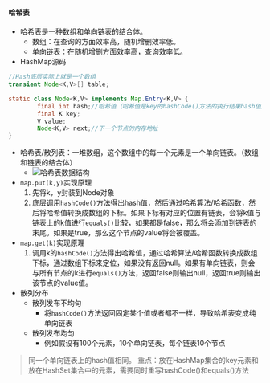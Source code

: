 #### 哈希表
- 哈希表是一种数组和单向链表的结合体。
    - 数组：在查询的方面效率高，随机增删效率低。
    - 单向链表：在随机增删方面效率高，查询效率低。
- HashMap源码
```java
//Hash底层实际上就是一个数组
transient Node<K,V>[] table;

static class Node<K,V> implements Map.Entry<K,V> {
        final int hash;//哈希值（哈希值是key的hashCode()方法的执行结果hash值通过哈希函数/算法，可以转换存储成数组的下标）
        final K key;
        V value;
        Node<K,V> next;//下一个节点的内存地址
}
```
- 哈希表/散列表：一堆数组，这个数组中的每一个元素是一个单向链表。（数组和链表的结合体）
    - ![哈希表数据结构]()
- `map.put(k,y)`实现原理
    1. 先将k，y封装到Node对象
    2. 底层调用`hashCode()`方法得出hash值，然后通过哈希算法/哈希函数，然后将哈希值转换成数组的下标。如果下标有对应的位置有链表，会将k值与链表上的k值进行`equals()`比较，如果都是false，那么将会添加到链表的末尾。如果是true，那么这个节点的value将会被覆盖。
- `map.get(k)`实现原理
    1. 调用k的`hashCode()`方法得出哈希值，通过哈希算法/哈希函数转换成数组下标，通过数组下标来定位，如果没有返回null。如果有单向链表，则会与所有节点的k进行`equals()`方法，返回false则输出null，返回true则输出该节点的value值。
- 散列分布
    - 散列发布不均匀
        - 将`hashCode()`方法返回固定某个值或者都不一样，导致哈希表变成纯单向链表
    - 散列发布均匀
        - 例如假设有100个元素，10个单向链表，每个链表10个节点

> 同一个单向链表上的hash值相同。
> 重点：放在HashMap集合的key元素和放在HashSet集合中的元素，需要同时重写hashCode()和equals()方法